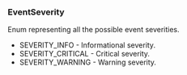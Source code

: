 ### EventSeverity
Enum representing all the possible event severities.

- SEVERITY_INFO - Informational severity.
- SEVERITY_CRITICAL - Critical severity.
- SEVERITY_WARNING - Warning severity.

